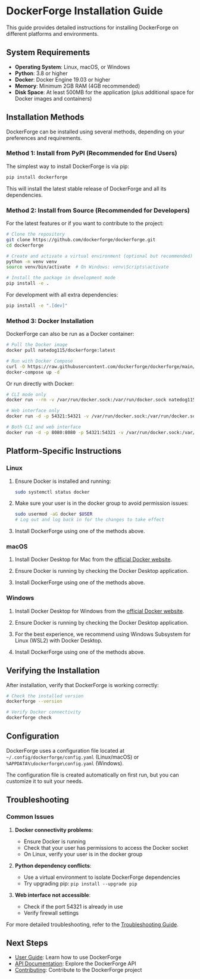 # DockerForge Installation Guide

This guide provides detailed instructions for installing DockerForge on different platforms and environments.

## System Requirements

- **Operating System**: Linux, macOS, or Windows
- **Python**: 3.8 or higher
- **Docker**: Docker Engine 19.03 or higher
- **Memory**: Minimum 2GB RAM (4GB recommended)
- **Disk Space**: At least 500MB for the application (plus additional space for Docker images and containers)

## Installation Methods

DockerForge can be installed using several methods, depending on your preferences and requirements.

### Method 1: Install from PyPI (Recommended for End Users)

The simplest way to install DockerForge is via pip:

```bash
pip install dockerforge
```

This will install the latest stable release of DockerForge and all its dependencies.

### Method 2: Install from Source (Recommended for Developers)

For the latest features or if you want to contribute to the project:

```bash
# Clone the repository
git clone https://github.com/dockerforge/dockerforge.git
cd dockerforge

# Create and activate a virtual environment (optional but recommended)
python -m venv venv
source venv/bin/activate  # On Windows: venv\Scripts\activate

# Install the package in development mode
pip install -e .
```

For development with all extra dependencies:

```bash
pip install -e ".[dev]"
```

### Method 3: Docker Installation

DockerForge can also be run as a Docker container:

```bash
# Pull the Docker image
docker pull natedog115/dockerforge:latest

# Run with Docker Compose
curl -O https://raw.githubusercontent.com/dockerforge/dockerforge/main/docker-compose.yml
docker-compose up -d
```

Or run directly with Docker:

```bash
# CLI mode only
docker run --rm -v /var/run/docker.sock:/var/run/docker.sock natedog115/dockerforge:latest cli

# Web interface only
docker run -d -p 54321:54321 -v /var/run/docker.sock:/var/run/docker.sock natedog115/dockerforge:latest web

# Both CLI and web interface
docker run -d -p 8080:8080 -p 54321:54321 -v /var/run/docker.sock:/var/run/docker.sock natedog115/dockerforge:latest all
```

## Platform-Specific Instructions

### Linux

1. Ensure Docker is installed and running:
   ```bash
   sudo systemctl status docker
   ```

2. Make sure your user is in the docker group to avoid permission issues:
   ```bash
   sudo usermod -aG docker $USER
   # Log out and log back in for the changes to take effect
   ```

3. Install DockerForge using one of the methods above.

### macOS

1. Install Docker Desktop for Mac from the [official Docker website](https://www.docker.com/products/docker-desktop).

2. Ensure Docker is running by checking the Docker Desktop application.

3. Install DockerForge using one of the methods above.

### Windows

1. Install Docker Desktop for Windows from the [official Docker website](https://www.docker.com/products/docker-desktop).

2. Ensure Docker is running by checking the Docker Desktop application.

3. For the best experience, we recommend using Windows Subsystem for Linux (WSL2) with Docker Desktop.

4. Install DockerForge using one of the methods above.

## Verifying the Installation

After installation, verify that DockerForge is working correctly:

```bash
# Check the installed version
dockerforge --version

# Verify Docker connectivity
dockerforge check
```

## Configuration

DockerForge uses a configuration file located at `~/.config/dockerforge/config.yaml` (Linux/macOS) or `%APPDATA%\dockerforge\config.yaml` (Windows).

The configuration file is created automatically on first run, but you can customize it to suit your needs.

## Troubleshooting

### Common Issues

1. **Docker connectivity problems**:
   - Ensure Docker is running
   - Check that your user has permissions to access the Docker socket
   - On Linux, verify your user is in the docker group

2. **Python dependency conflicts**:
   - Use a virtual environment to isolate DockerForge dependencies
   - Try upgrading pip: `pip install --upgrade pip`

3. **Web interface not accessible**:
   - Check if the port 54321 is already in use
   - Verify firewall settings

For more detailed troubleshooting, refer to the [Troubleshooting Guide](TROUBLESHOOTING.md).

## Next Steps

- [User Guide](USER_GUIDE.md): Learn how to use DockerForge
- [API Documentation](API.md): Explore the DockerForge API
- [Contributing](CONTRIBUTING.md): Contribute to the DockerForge project
